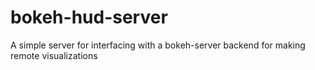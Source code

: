 # bokeh-hud-server
A simple server for interfacing with a bokeh-server backend for making remote visualizations
